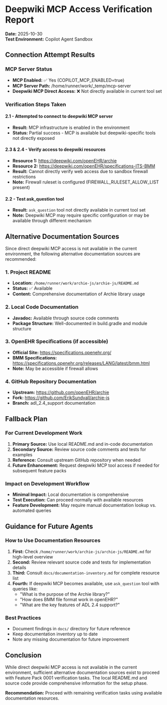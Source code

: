 # Deepwiki MCP Access Verification Report

**Date:** 2025-10-30  
**Test Environment:** Copilot Agent Sandbox

## Connection Attempt Results

### MCP Server Status
- **MCP Enabled:** ✅ Yes (COPILOT_MCP_ENABLED=true)
- **MCP Server Path:** /home/runner/work/_temp/mcp-server
- **Deepwiki MCP Direct Access:** ❌ Not directly available in current tool set

### Verification Steps Taken

#### 2.1 - Attempted to connect to deepwiki MCP server
- **Result:** MCP infrastructure is enabled in the environment
- **Status:** Partial success - MCP is available but deepwiki-specific tools not directly exposed

#### 2.3 & 2.4 - Verify access to deepwiki resources
- **Resource 1:** https://deepwiki.com/openEHR/archie
- **Resource 2:** https://deepwiki.com/openEHR/specifications-ITS-BMM
- **Result:** Cannot directly verify web access due to sandbox firewall restrictions
- **Note:** Firewall ruleset is configured (FIREWALL_RULESET_ALLOW_LIST present)

#### 2.2 - Test ask_question tool
- **Result:** `ask_question` tool not directly available in current tool set
- **Note:** Deepwiki MCP may require specific configuration or may be available through different mechanism

## Alternative Documentation Sources

Since direct deepwiki MCP access is not available in the current environment, the following alternative documentation sources are recommended:

### 1. Project README
- **Location:** `/home/runner/work/archie-js/archie-js/README.md`
- **Status:** ✅ Available
- **Content:** Comprehensive documentation of Archie library usage

### 2. Local Code Documentation
- **Javadoc:** Available through source code comments
- **Package Structure:** Well-documented in build.gradle and module structure

### 3. OpenEHR Specifications (if accessible)
- **Official Site:** https://specifications.openehr.org/
- **BMM Specifications:** https://specifications.openehr.org/releases/LANG/latest/bmm.html
- **Note:** May be accessible if firewall allows

### 4. GitHub Repository Documentation
- **Upstream:** https://github.com/openEHR/archie
- **Fork:** https://github.com/ErikSundvall/archie-js
- **Branch:** adl_2.4_support documentation

## Fallback Plan

### For Current Development Work
1. **Primary Source:** Use local README.md and in-code documentation
2. **Secondary Source:** Review source code comments and tests for examples
3. **Reference:** Consult upstream GitHub repository when needed
4. **Future Enhancement:** Request deepwiki MCP tool access if needed for subsequent feature packs

### Impact on Development Workflow
- **Minimal Impact:** Local documentation is comprehensive
- **Test Execution:** Can proceed normally with available resources
- **Feature Development:** May require manual documentation lookup vs. automated queries

## Guidance for Future Agents

### How to Use Documentation Resources

1. **First:** Check `/home/runner/work/archie-js/archie-js/README.md` for high-level overview
2. **Second:** Review relevant source code and tests for implementation details
3. **Third:** Consult `docs/documentation-inventory.md` for complete resource list
4. **Fourth:** If deepwiki MCP becomes available, use `ask_question` tool with queries like:
   - "What is the purpose of the Archie library?"
   - "How does BMM file format work in openEHR?"
   - "What are the key features of ADL 2.4 support?"

### Best Practices
- Document findings in `docs/` directory for future reference
- Keep documentation inventory up to date
- Note any missing documentation for future improvement

## Conclusion

While direct deepwiki MCP access is not available in the current environment, sufficient alternative documentation sources exist to proceed with Feature Pack 0001 verification tasks. The local README.md and source code provide comprehensive information for the setup phase.

**Recommendation:** Proceed with remaining verification tasks using available documentation resources.
